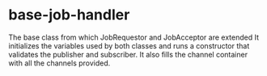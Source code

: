 # base-job-handler
The base class from which JobRequestor and JobAcceptor are extended
It initializes the variables used by both classes and runs a constructor that validates the publisher and subscriber.  It also fills the channel container with all the channels provided.